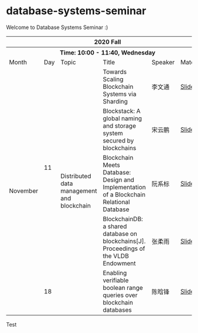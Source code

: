 # database-systems-seminar

Welcome to Database Systems Seminar :)

<table>
  <tr>
    <th colspan="7">2020 Fall</th>
  </tr>
  <tr>
    <th colspan="7"><span style="font-weight:bold">Time: </span>10:00 - 11:40, Wednesday　</th>
  </tr>
  <tr>
    <td>Month</td>
    <td>Day</td>
    <td>Topic</td>
    <td>Title</td>
    <td>Speaker</td>
    <td>Materials</td>
  </tr>
  <tr>
    <td rowspan="12">November</td>
    <td rowspan="4">11</td>
    <td rowspan="11" >Distributed data management and blockchain</td>
    <td>Towards Scaling Blockchain Systems via Sharding</td>
    <td>李文通</td>
    <td><a href="2020fall/Distributed data management and blockchain/1.txt">Slides</a></td>
  </tr>
  <tr>
    <td>Blockstack: A global naming and storage system secured by blockchains</td>
    <td>宋云鹏</td>
    <td><a href="2020fall/Distributed data management and blockchain/1.txt">Slides</a></td>
  </tr>
  <tr>
    <td>Blockchain Meets Database: Design and Implementation of a Blockchain Relational Database</td>
    <td>阮系标</td>
    <td><a href="2020fall/Distributed data management and blockchain/1.txt">Slides</a></td>
  </tr>
  <tr>
    <td>BlockchainDB: a shared database on blockchains[J]. Proceedings of the VLDB Endowment</td>
    <td>张柔雨</td>
    <td><a href="2020fall/Distributed data management and blockchain/1.txt">Slides</a></td>
  </tr>
  
  <tr>
    <td rowspan="4">18</td>
    <td>Enabling verifiable boolean range queries over blockchain databases</td>
    <td>陈晗锋</td>
    <td><a href="2020fall/Distributed data management and blockchain/1.txt">Slides</a></td>
  </tr>
  
  
</table>

Test
